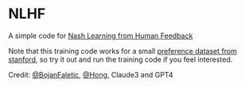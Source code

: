 # NLHF
A simple code for [Nash Learning from Human Feedback](https://arxiv.org/abs/2312.00886)

Note that this training code works for a small [preference dataset from stanford](https://huggingface.co/datasets/stanfordnlp/SHP), so try it out and run the training code if you feel interested.

Credit: [@BojanFaletic](https://github.com/BojanFaletic), [@Hong](https://github.com/tjdxph), Claude3 and GPT4
